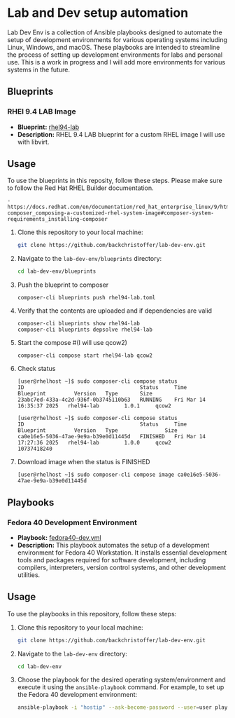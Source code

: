 # Lab and Dev setup automation

Lab Dev Env is a collection of Ansible playbooks designed to automate the setup of development environments for various operating systems including Linux, Windows, and macOS. These playbooks are intended to streamline the process of setting up development environments for labs and personal use. This is a work in progress and I will add more environments for various systems in the future.

## Blueprints

### RHEl 9.4 LAB Image

- **Blueprint:** [rhel94-lab](blueprints/rhel94-lab.toml)
- **Description:** RHEL 9.4 LAB blueprint for a custom RHEL image I will use with libvirt.

## Usage

To use the blueprints in this reposity, follow these steps. Please make sure to follow the Red Hat RHEL Builder documentation.
```
- https://docs.redhat.com/en/documentation/red_hat_enterprise_linux/9/html/composing_a_customized_rhel_system_image/installing-composer_composing-a-customized-rhel-system-image#composer-system-requirements_installing-composer 
```

1. Clone this repository to your local machine:

    ```bash
    git clone https://github.com/backchristoffer/lab-dev-env.git
    ```

2. Navigate to the `lab-dev-env/blueprints` directory:

    ```bash
    cd lab-dev-env/blueprints
    ```

3. Push the blueprint to composer
    ```
    composer-cli blueprints push rhel94-lab.toml
    ```


4. Verify that the contents are uploaded and if dependencies are valid
    ```
    composer-cli blueprints show rhel94-lab
    composer-cli blueprints depsolve rhel94-lab
    ```

5. Start the compose #(I will use qcow2)
    ```
    composer-cli compose start rhel94-lab qcow2  
    ```

6. Check status
    ```
    [user@rhelhost ~]$ sudo composer-cli compose status
    ID                                     Status     Time                       Blueprint         Version   Type       Size
    23abc7ed-433a-4c2d-936f-0b3745110b63   RUNNING    Fri Mar 14 16:35:37 2025   rhel94-lab        1.0.1     qcow2
    ```
    ```
    [user@rhelhost ~]$ sudo composer-cli compose status
    ID                                     Status     Time                       Blueprint         Version   Type               Size
    ca0e16e5-5036-47ae-9e9a-b39e0d11445d   FINISHED   Fri Mar 14 17:27:36 2025   rhel94-lab        1.0.0     qcow2              10737418240
    ```

8. Download image when the status is FINISHED
    ```
    [user@rhelhost ~]$ sudo composer-cli compose image ca0e16e5-5036-47ae-9e9a-b39e0d11445d
    ```

## Playbooks

### Fedora 40 Development Environment

- **Playbook:** [fedora40-dev.yml](playbooks/fedora40-dev.yml)
- **Description:** This playbook automates the setup of a development environment for Fedora 40 Workstation. It installs essential development tools and packages required for software development, including compilers, interpreters, version control systems, and other development utilities.

## Usage

To use the playbooks in this repository, follow these steps:

1. Clone this repository to your local machine:

    ```bash
    git clone https://github.com/backchristoffer/lab-dev-env.git
    ```

2. Navigate to the `lab-dev-env` directory:

    ```bash
    cd lab-dev-env
    ```

3. Choose the playbook for the desired operating system/environment and execute it using the `ansible-playbook` command. For example, to set up the Fedora 40 development environment:

    ```bash
    ansible-playbook -i "hostip" --ask-become-password --user=user playbooks/fedora40-dev.yml 
    ```